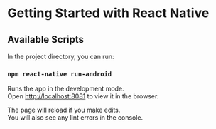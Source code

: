 # Getting Started with React Native


## Available Scripts

In the project directory, you can run:

### `npm react-native run-android`

Runs the app in the development mode.\
Open [http://localhost:8081](http://localhost:8081) to view it in the browser.

The page will reload if you make edits.\
You will also see any lint errors in the console.



